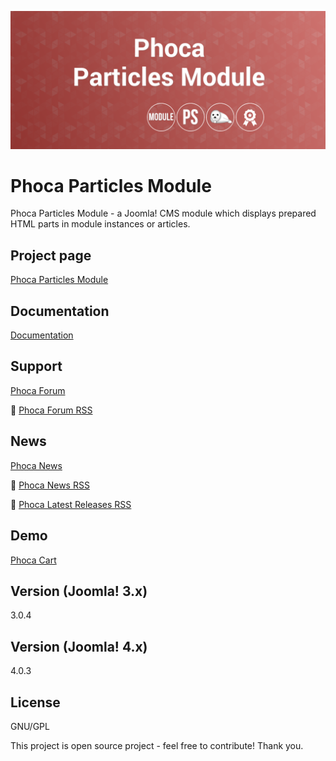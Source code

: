 



![Phoca Particles Module](https://github.com/PhocaCz/PhocaParticlesModule/blob/main/mod_phocaparticles.png?raw=true)

# Phoca Particles Module



Phoca Particles Module - a Joomla! CMS module which displays prepared HTML parts in module instances or articles.



## Project page

[Phoca Particles Module](https://www.phoca.cz/phoca-particles-module)



## Documentation

[Documentation](https://www.phoca.cz/documentation/)





## Support

[Phoca Forum](https://www.phoca.cz/forum)

:bell: [Phoca Forum RSS](https://www.phoca.cz/forum/app.php/feed)



## News

[Phoca News](https://www.phoca.cz/news)

:bell: [Phoca News RSS](https://www.phoca.cz/news?format=feed&type=rss)

:bell: [Phoca Latest Releases RSS](https://www.phoca.cz/download/feed/111?format=feed&type=rss)



## Demo

[Phoca Cart](https://www.phoca.cz/phocacart/)



## Version (Joomla! 3.x)

3.0.4

## Version (Joomla! 4.x)

4.0.3



## License

GNU/GPL



This project is open source project - feel free to contribute! Thank you.
